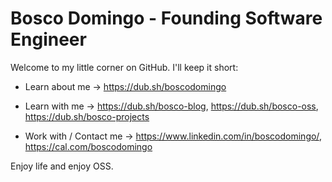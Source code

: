# Bosco Domingo - Founding Software Engineer

Welcome to my little corner on GitHub. I'll keep it short:

- Learn about me -> https://dub.sh/boscodomingo

- Learn with me -> https://dub.sh/bosco-blog, https://dub.sh/bosco-oss, https://dub.sh/bosco-projects

- Work with / Contact me -> https://www.linkedin.com/in/boscodomingo/, https://cal.com/boscodomingo

Enjoy life and enjoy OSS.
<!--
**BoscoDomingo/BoscoDomingo** is a ✨ _special_ ✨ repository because its `README.md` (this file) appears on your GitHub profile.

Here are some ideas to get you started:

- 🔭 I’m currently working on ...
- 🌱 I’m currently learning ...
- 👯 I’m looking to collaborate on ...
- 🤔 I’m looking for help with ...
- 💬 Ask me about ...
- 📫 How to reach me: ...
- 😄 Pronouns: ...
- ⚡ Fun fact: ...
-->
